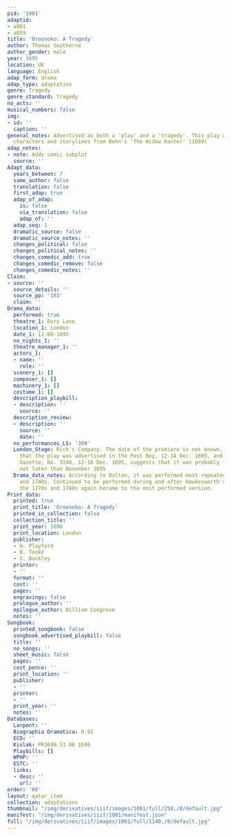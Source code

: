 ```yaml
---
pid: '1001'
adaptid:
- a001
- a059
title: 'Oroonoko: A Tragedy'
author: Thomas Southerne
author_gender: male
year: 1695
location: UK
language: English
adap_form: drama
adap_type: adaptation
genre: Tragedy
genre_standard: Tragedy
no_acts: ''
musical_numbers: false
img:
- id: ''
  caption: ''
general_notes: Advertised as both a 'play' and a 'tragedy'. This play also adapts
  characters and storylines from Behn's 'The Widow Ranter' (1689)
adap_notes:
- note: Adds comic subplot
  source: ''
Adapt_data:
  years_between: 7
  same_author: false
  translation: false
  first_adap: true
  adap_of_adap:
    is: false
    via_translation: false
    adap_of: ''
  adap_seq: 1
  dramatic_source: false
  dramatic_source_notes: ''
  changes_political: false
  changes_political_notes: ''
  changes_comedic_add: true
  changes_comedic_remove: false
  changes_comedic_notes: ''
Claim:
- source: ''
  source_details: ''
  source_pp: '103'
  claim: ''
Drama_data:
  performed: true
  theatre_1: Dury Lane
  location_1: London
  date_1: 11-00-1695
  no_nights_1: ''
  theatre_manager_1: ''
  actors_1:
  - name: ''
    role: ''
  scenery_1: []
  composer_1: []
  machinery_1: []
  costume_1: []
  description_playbill:
  - description: ''
    source: ''
  description_review:
  - description: ''
    source: ''
    date: ''
  no_performances_LS: '309'
  London_Stage: Rich's Company. The date of the premiere is not known, but the fact
    that the play was advertised in the Post Boy, 12-14 Dec. 1695, and the London
    Gazette, No. 3140, 12-16 Dec. 1695, suggests that it was probably first acted
    not later than November 1695
  Drama_data_notes: According to Bolton, it was performed most repeatedly in the 1730s
    and 1740s. Continued to be performed during and after Hawkesworth's version. In
    the 1770s and 1780s again became to the most performed version.
Print_data:
  printed: true
  print_title: 'Oroonoko: A Tragedy'
  printed_in_collection: false
  collection_title: ''
  print_year: 1696
  print_location: London
  publisher:
  - H. Playford
  - B. Tooke
  - S. Buckley
  printer:
  - ''
  format: ''
  cost: ''
  pages: ''
  engravings: false
  prologue_author: ''
  epilogue_author: William Congreve
  notes: ''
Songbook:
  printed_songbook: false
  songbook_advertised_playbill: false
  title: ''
  no_songs: ''
  sheet_music: false
  pages: ''
  cost_pence: ''
  print_location: ''
  publisher:
  - ''
  printer:
  - ''
  print_year: ''
  notes: ''
Databases:
  Larpent: ''
  Biographia Dramatica: O.92
  ECD: ''
  Kislak: PR3699.S3 O6 1696
  Playbills: []
  WPHP: ''
  ESTC: ''
  links:
  - desc: ''
    url: ''
order: '00'
layout: qatar_item
collection: adaptations
thumbnail: "/img/derivatives/iiif/images/1001/full/250,/0/default.jpg"
manifest: "/img/derivatives/iiif/1001/manifest.json"
full: "/img/derivatives/iiif/images/1001/full/1140,/0/default.jpg"
---
```

